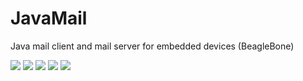 # JavaMail
Java mail client and mail server for embedded devices (BeagleBone)

![](https://cloud.githubusercontent.com/assets/9430924/9833983/746bff40-5977-11e5-8f1b-546b2cb6c8fe.PNG)
![](https://cloud.githubusercontent.com/assets/9430924/9833987/804b55ea-5977-11e5-89f6-b67af9ebb93f.PNG)
![](https://cloud.githubusercontent.com/assets/9430924/9833986/7a5b543c-5977-11e5-96a5-bb5ce9c9fc5c.PNG)
![](https://cloud.githubusercontent.com/assets/9430924/9833988/88fa9fe8-5977-11e5-942b-17e8bfefc2c2.PNG)
![](https://cloud.githubusercontent.com/assets/9430924/9833989/8b31ee88-5977-11e5-9b33-343790ae43bb.PNG)
